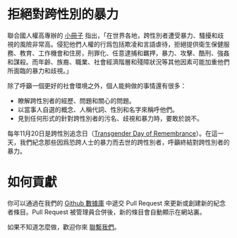 # 拒絕對跨性別的暴力

聯合國人權高專辦的 [小冊子](https://www.unfe.org/zh/know-the-facts/challenges-solutions/transgender) 指出，「在世界各地，跨性別者遭受暴力、騷擾和歧視的風險非常高。侵犯他們人權的行爲包括欺凌和言語虐待，拒絕提供衛生保健服務、教育、工作機會和住房，刑罪化、任意逮捕和羈押，暴力、攻擊、酷刑、強姦和謀殺。而年齡、族裔、職業、社會經濟階層和殘障狀況等其他因素可能加重他們所面臨的暴力和歧視。」

除了呼籲一個更好的社會環境之外，個人能夠做的事情還有很多：
- 瞭解跨性別者的經歷、問題和關心的問題。
- 以當事人自選的概念、人稱代詞、性別和名字來稱呼他們。
- 見到任何形式的針對跨性別者的污名、歧視和暴力時，要敢於說不。

每年11月20日是跨性別追念日（[Transgender Day of Remembrance](https://www.glaad.org/tdor)）。在這一天，我們紀念那些因爲恐跨人士的暴力而去世的跨性別者，呼籲終結對跨性別者的暴力。


# 如何貢獻

你可以通過在我們的 [Github 數據庫](https://github.com/one-among-us/data) 中遞交 Pull Request 來更新或創建新的紀念者條目。Pull Request 被管理員合併後，新的條目會自動顯示在網站裏。

如果不知道怎麼做，歡迎你來 [聯繫我們](/about)。
